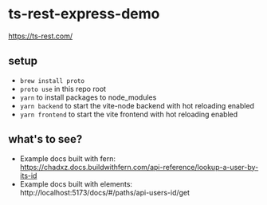 # ts-rest-express-demo

https://ts-rest.com/

## setup

* `brew install proto`
* `proto use` in this repo root
* `yarn` to install packages to node_modules
* `yarn backend` to start the vite-node backend with hot reloading enabled
* `yarn frontend` to start the vite frontend with hot reloading enabled

## what's to see?

* Example docs built with fern: https://chadxz.docs.buildwithfern.com/api-reference/lookup-a-user-by-its-id
* Example docs built with elements: http://localhost:5173/docs/#/paths/api-users-id/get
